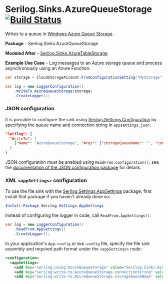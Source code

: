 # Serilog.Sinks.AzureQueueStorage [![Build Status](https://dev.azure.com/sector7g/Serilog.Sinks.AzureQueueStorage/_apis/build/status/Serilog.Sinks.AzureQueueStorage-.NET%20Desktop-CI)](https://dev.azure.com/sector7g/Serilog.Sinks.AzureQueueStorage/_build/latest?definitionId=12)

Writes to a queue in [Windows Azure Queue Storage](https://docs.microsoft.com/en-us/azure/storage/queues/storage-dotnet-how-to-use-queues).

**Package** - Serilog.Sinks.AzureQueueStorage

**Modeled After** - [Serilog.Sinks.AzureTableStorage](http://nuget.org/packages/serilog.sinks.azuretablestorage)

**Example Use Case** - Log messages to an Azure storage queue and process asynchronously using an Azure Function.

```csharp
var storage = CloudStorageAccount.FromConfigurationSetting("MyStorage");

var log = new LoggerConfiguration()
    .WriteTo.AzureQueueStorage(storage)
    .CreateLogger();
```

### JSON configuration

It is possible to configure the sink using [Serilog.Settings.Configuration](https://github.com/serilog/serilog-settings-configuration) by specifying the queue name and connection string in `appsettings.json`:

```json
"Serilog": {
  "WriteTo": [
    {"Name": "AzureQueueStorage", "Args": {"storageQueueName": "", "connectionString": ""}}
  ]
}
```

JSON configuration must be enabled using `ReadFrom.Configuration()`; see the [documentation of the JSON configuration package](https://github.com/serilog/serilog-settings-configuration) for details.

### XML `<appSettings>` configuration

To use the file sink with the [Serilog.Settings.AppSettings](https://github.com/serilog/serilog-settings-appsettings) package, first install that package if you haven't already done so:

```powershell
Install-Package Serilog.Settings.AppSettings
```

Instead of configuring the logger in code, call `ReadFrom.AppSettings()`:

```csharp
var log = new LoggerConfiguration()
    .ReadFrom.AppSettings()
    .CreateLogger();
```

In your application's `App.config` or `Web.config` file, specify the file sink assembly and required path format under the `<appSettings>` node:

```xml
<configuration>
  <appSettings>
    <add key="serilog:using:AzureQueueStorage" value="Serilog.Sinks.AzureQueueStorage" />
    <add key="serilog:write-to:AzureQueueStorage.connectionString" value="DefaultEndpointsProtocol=https;AccountName=ACCOUNT_NAME;AccountKey=KEY;EndpointSuffix=core.windows.net" />
    <add key="serilog:write-to:AzureQueueStorage.storageQueueName" value="YOUR_STORAGE_QUEUE_NAME" />
```
